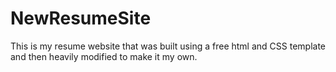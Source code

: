 # NewResumeSite

This is my resume website that was built using a free html and CSS template and then heavily modified to make it my own.
